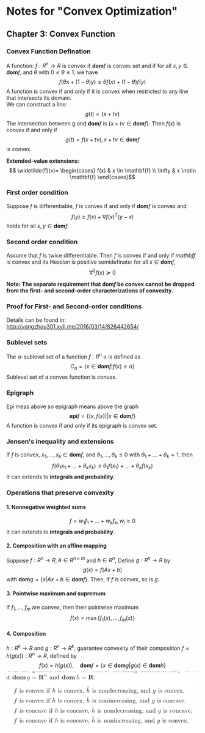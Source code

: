 # Notes for "Convex Optimization"
## Chapter 3: Convex Function
### Convex Function Defination
A function: $f:R^n \rightarrow R$ is convex if $\mathbf{dom}f$ is convex set and if for all $x, y \in \mathbf{dom}f$, and $\theta$ with $0 \leq \theta \leq 1$, we have
$$
f(\theta x + (1-\theta)y) \leq \theta f(x) + (1-\theta)f(y)
$$ 
A function is convex if and only if it is convex when restricted to any line that intersects its domain.  
We can construct a line:
$$
g (t)= \{x+tv\}
$$
The intersection between g and $\mathbf{dom} f$ is $\{x+tv \in \mathbf{dom}f\}$. Then $f(x)$ is convex if and only if 
$$
g(t)=f(x+tv), x+tv \in \mathbf{dom}f
$$
is convex.

__Extended-value extensions:__  
$$
\widetilde{f}(x)= \begin{cases}  
f(x) & x \in \mathbf{f} \\
\infty & x \notin \mathbf{f}
\end{cases}$$

### First order condition
Suppose $f$ is differentiable, $f$ is convex if and only if $\mathbf{dom} f$ is convex and
$$
f(y) \geq f(x) + \nabla f(x)^T(y-x)
$$
holds for all $x,y \in \mathbf{dom}f$.

### Second order condition
Assume that $f$ is twice differentiable. Then $f$ is convex if and only if $mathbf{f}$ is convex and its Hessian is positive semidefinate: for all $x \in \mathbf{dom} f$,
$$
\nabla^2f(x) \succeq 0
$$

__Note: The separate requirement that $\mathbf{dom} f$ be convex cannot be dropped from the first- and second-order characterizations of convexity.__  

### Proof for First- and Second-order conditions
Details can be found in:  
http://yangzhou301.xyli.me/2016/03/14/826442654/

### Sublevel sets
The $\alpha$-sublevel set of a function $f: R^n \rightarrow$ is defined as
$$
C_a = \{x \in \mathbf{dom} f | f(x) \leq \alpha\}
$$
Sublevel set of a convex function is convex.

### Epigraph
Epi meas above so epigraph means above the graph
$$
\mathbf{epi} f = \{(x, f(x))|x \in \mathbf{dom} f\}
$$
A function is convex if and only if its epigraph is convex set.

### Jensen's inequality and extensions
If $f$ is convex, $x_1,..., x_k \in \mathbf{dom}f$, and $\theta_1,...,\theta_k \leq 0$ with $\theta_1 +...+\theta_k =1$, then
$$
f(\theta_1 x_1+...+\theta_k x_k) \leq \theta_1 f(x_1)+...+\theta_k f(x_k)
$$
It can extends to __integrals and probability__.

### Operations that preserve convexity
#### 1. Nonnegative weighted sums
$$
f = w_1f_1+...+w_kf_k, w_i \geq 0
$$
It can extends to __integrals and probability__.

#### 2. Composition with an affine mapping
Suppose $f:R^n \rightarrow R, A \in R^{n \times m}$ and $b \in R^n$, Define $g:R^n \rightarrow R$ by
$$g(x)=f(Ax+b)$$ with $\mathbf{dom} g = \{x|Ax+b \in  \mathbf{dom}f\}$. Then, if $f$ is convex, so is $g$.

#### 3. Pointwise maximum and supremum
If $f_1,...,f_m$ are convex, then their pointwise maximum 
$$f(x) = \max \{f_1(x),...,f_m(x)\}$$

#### 4. Composition
$h:R^k \rightarrow R$ and $g:R^n \rightarrow R^k$, guarantee convexity of their composition $f = h(g(x)):R^n \rightarrow R$, defined by 
$$
f(x)=h(g(x)), \quad \mathbf{dom} f = \{x \in \mathbf{dom}g|g(x) \in \mathbf{dom} h\}
$$
![composition](./images/Chapter3/Composition.PNG)   


